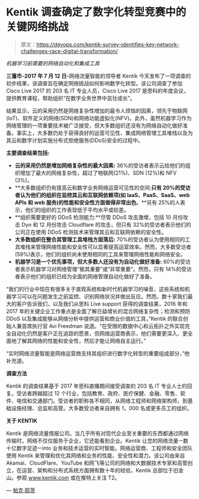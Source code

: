 # Kentik 调查确定了数字化转型竞赛中的关键网络挑战

> 原文：<https://devops.com/kentik-survey-identifies-key-network-challenges-race-digital-transformation/>

*机器学习前需要的网络自动化和集成工具*

**三藩市**–**2017 年 7 月 12 日**–网络流量智能的领导者 Kentik 今天发布了一项调查的初步结果，该调查旨在确定网络挑战如何影响数字化转型。该公司调查了参加 Cisco Live 2017 的 203 名 IT 专业人员，Cisco Live 2017 是思科的年度会议，提供教育课程，帮助组织“在数字业务世界中茁壮成长”。

结果显示，云的采用仍然是网络复杂性增加的最令人烦恼的因素，领先于物联网(IoT)、软件定义的网络(SDN)和网络功能虚拟化(NFV)。此外，虽然机器学习作为网络管理的一项重要技术被广泛接受，但大多数组织还没有为网络自动化做好准备。事实上，大多数仍处于获得良好的运营可见性、集成网络管理工具堆栈以及为其云和数字计划实施分布式拒绝服务(DDoS)安全的过程中。

**主要调查结果包括:**

*   **云的采用仍然是增加网络复杂性的最大因素:** 36%的受访者表示云给他们的组织增加了最大的网络复杂性，超过了物联网(21%)、SDN (12%)和 NFV (3%)。
*   **大多数组织仍有提高云和数字业务网络运营可见性的空间:**只有 20%的受访者认为他们的组织在监控其云和互联网依赖项(如 IaaS、PaaS、SaaS、web APIs 和 web 服务)的性能和安全性方面做得非常出色**。**另有 25%的人表示，他们的组织的工作表现低于平均水平或较差。
*   **组织需要更好的 DDoS 检测能力:**尽管 DDoS 攻击激增，包括 10 月份攻击 Dyn 和 12 月份攻击 Cloudflare 的攻击，但只有 32%的受访者表示他们的公司正在使用 DDoS 检测技术来管理其云和互联网依赖的安全性。
*   **大多数组织在整合其管理工具堆栈方面落后:** 70%的受访者认为使用相同的工具堆栈来管理网络性能和安全性可以显著提高运营效率。然而，大多数受访者(59%)表示，他们的组织尚未使用相同的工具来管理网络性能和网络安全。
*   **机器学习是一个优先事项，但大多数人还没有为自动化做好准备:** 60%的受访者表示机器学习对网络管理“极其重要”或“非常重要”。然而，只有 14%的受访者表示他们的组织已经为全面的网络管理自动化做好了准备。

“我们的行业中现在有很多关于直观系统和新时代机器学习的噪音，这些系统和机器学习可以在问题发生之前监控、识别网络状况并做出反应。然而，数十家我们最大的客户告诉我们，以及我们从思科 Live support 获得的调查结果，2016 年和 2017 年的关键企业工作重点是全面了解日益增长的混合网络复杂性；检测和预防 DDoS 以及集成能够从网络分析中提供运营和商业价值的工具，”Kentik 的联合创始人兼首席执行官 Avi Freedman 说道。“在受限的数据中心和云拓扑之外实现完全自动化仍然是客户正在追踪的愿景，但网络运营商表示，他们需要更深入、更全面地了解其网络的性能和安全性，然后才能让网络自主运行。”

“实时网络流量智能是网络运营商支持其组织进行数字化转型的重要组成部分，”他补充道。

**调查方法**

Kentik 的调查结果基于 2017 年思科直播期间接受调查的 203 名 IT 专业人士的回复。受访者跨越超过 12 个行业，包括教育、政府、医疗保健、金融、零售、软件、电信和交通部门。受访者的职称各不相同，从网络工程师和网络架构师，到基础设施经理、总监和高管。大多数受访者来自拥有 1，000 名或更多员工的组织。

**关于 KENTIK**

Kentik 是网络流量情报公司。当几乎所有对现代企业至关重要的东西都通过网络传输时，网络不仅仅服务于企业，它还能看到企业。Kentik 让您的网络流量ㅡ数十亿数字足迹ㅡinto 业务和技术运营的实时智能。网络运营商、工程师和安全团队使用 Kentik 来管理和优化其网络和业务的性能、安全性和潜力。该公司由来自 Akamai、CloudFlare、YouTube 和网飞等公司的网络和大数据技术专家和高管创立，在运营、架构和分布式系统方面拥有数十年的经验。Kentik 总部位于旧金山。参观 www.kentik.com 或在推特上关注 T2。

— [帕克·耶茨](https://devops.com/author/parkerdevops-com/)